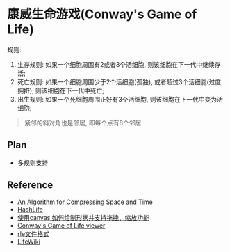 # 康威生命游戏(Conway's Game of Life)

规则:

1. 生存规则: 如果一个细胞周围有2或者3个活细胞, 则该细胞在下一代中继续存活;
2. 死亡规则: 如果一个细胞周围少于2个活细胞(孤独), 或者超过3个活细胞(过度拥挤), 则该细胞在下一代中死亡;
3. 出生规则: 如果一个死细胞周围正好有3个活细胞, 则该细胞在下一代中变为活细胞;

> 紧邻的斜对角也是邻居, 即每个点有8个邻居

## Plan

* 多规则支持

## Reference

* [An Algorithm for Compressing Space and Time](https://www.drdobbs.com/jvm/an-algorithm-for-compressing-space-and-t/184406478)
* [HashLife](https://www.dev-mind.blog/hashlife/)
* [使用canvas 如何绘制形状并支持拖拽、缩放功能](https://juejin.cn/post/6913835124681342989)
* [Conway's Game of Life viewer](http://copy.sh/life/)
* [rle文件格式](https://shuaitq.github.io/post/rle%E6%96%87%E4%BB%B6%E6%A0%BC%E5%BC%8F/)
* [LifeWiki](https://conwaylife.com/wiki/Main_Page)